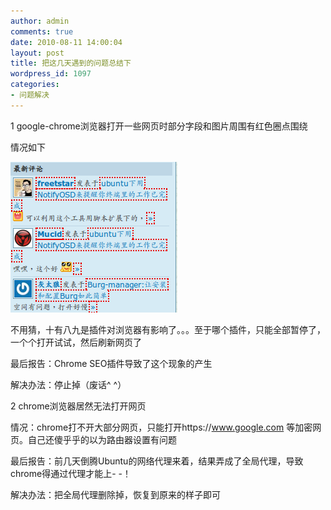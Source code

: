 ```yaml
---
author: admin
comments: true
date: 2010-08-11 14:00:04
layout: post
title: 把这几天遇到的问题总结下
wordpress_id: 1097
categories:
- 问题解决
---
```


1 google-chrome浏览器打开一些网页时部分字段和图片周围有红色圈点围绕

情况如下

[![](/media/images/2010-08-11-summarize-ways-to-resolve-problems/Screenshot.png)](/media/images/2010-08-11-summarize-ways-to-resolve-problems/Screenshot.png)

不用猜，十有八九是插件对浏览器有影响了。。。至于哪个插件，只能全部暂停了，一个个打开试试，然后刷新网页了

最后报告：Chrome SEO插件导致了这个现象的产生

解决办法：停止掉（废话^ ^）

2 chrome浏览器居然无法打开网页

情况：chrome打不开大部分网页，只能打开https://www.google.com 等加密网页。自己还傻乎乎的以为路由器设置有问题

最后报告：前几天倒腾Ubuntu的网络代理来着，结果弄成了全局代理，导致chrome得通过代理才能上- -！

解决办法：把全局代理删除掉，恢复到原来的样子即可

